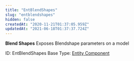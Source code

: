 ```yaml
---
title: "EntBlendShapes"
slug: "entblendshapes"
hidden: false
createdAt: "2020-11-21T01:37:05.959Z"
updatedAt: "2021-06-18T01:37:37.724Z"
---
```

**Blend Shapes**
Exposes Blendshape parameters on a model

ID: EntBlendShapes
Base Type: [Entity Component](doc:componententity)